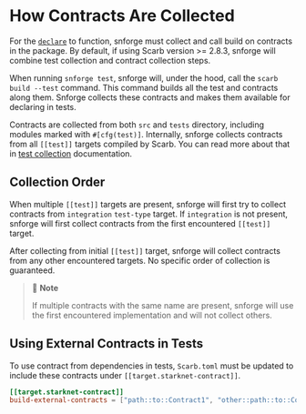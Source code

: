 # How Contracts Are Collected

For the [`declare`](../../appendix/snforge-library/declare.md) to function, snforge must collect and call build on
contracts in the package. By default, if using Scarb version >= 2.8.3, snforge will combine test
collection and contract collection steps.

When running `snforge test`, snforge will, under the hood, call the `scarb build --test` command. This command builds
all the test and contracts along them. Snforge collects these contracts and makes them available for declaring in tests.

Contracts are collected from both `src` and `tests` directory, including modules marked with `#[cfg(test)]`.
Internally, snforge collects contracts from all `[[test]]` targets compiled by Scarb.
You can read more about that in [test collection](../test-collection.md) documentation.

## Collection Order

When multiple `[[test]]` targets are present, snforge will first try to collect contracts from `integration` `test-type`
target. If `integration` is not present, snforge will first collect contracts from the first encountered `[[test]]`
target.

After collecting from initial `[[test]]` target, snforge will collect contracts from any other encountered targets.
No specific order of collection is guaranteed.

> 📝 **Note**
>
> If multiple contracts with the same name are present, snforge will use the first encountered implementation and will
> not collect others.

## Using External Contracts in Tests

To use contract from dependencies in tests, `Scarb.toml` must be updated to include these contracts under
`[[target.starknet-contract]]`.

```toml
[[target.starknet-contract]]
build-external-contracts = ["path::to::Contract1", "other::path::to::Contract2"]
```
